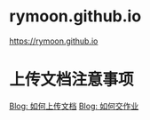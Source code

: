 # rymoon.github.io
<https://rymoon.github.io>

# 上传文档注意事项
  [Blog: 如何上传文档](https://rymoon.github.io/2020/10/26/%E5%A6%82%E4%BD%95%E4%B8%8A%E4%BC%A0%E6%96%87%E6%A1%A3.html)
  [Blog: 如何交作业](https://rymoon.github.io/2020/10/29/%E5%A6%82%E4%BD%95%E4%BA%A4%E4%BD%9C%E4%B8%9A.html)
    


